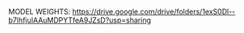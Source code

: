 MODEL WEIGHTS: https://drive.google.com/drive/folders/1exS0Dl--b7lhfjuIAAuMDPYTfeA9JZsD?usp=sharing
